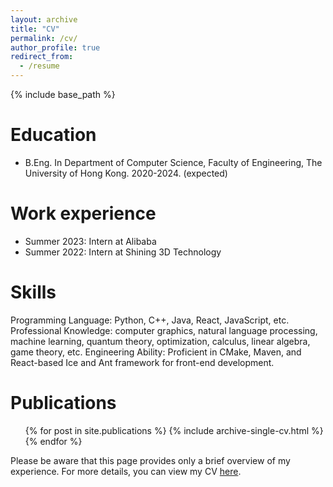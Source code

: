```yaml
---
layout: archive
title: "CV"
permalink: /cv/
author_profile: true
redirect_from:
  - /resume
---
```


{% include base_path %}

Education
======
* B.Eng. In Department of Computer Science, Faculty of Engineering, The University of Hong Kong. 2020-2024. (expected)

Work experience
======
* Summer 2023: Intern at Alibaba
* Summer 2022: Intern at Shining 3D Technology

Skills
======
Programming Language: Python, C++, Java, React, JavaScript, etc.
Professional Knowledge: computer graphics, natural language processing, machine learning, quantum theory, optimization, calculus, linear algebra, game theory, etc.
Engineering Ability: Proficient in CMake, Maven, and React-based Ice and Ant framework for front-end development.


Publications
======
  <ul>{% for post in site.publications %}
    {% include archive-single-cv.html %}
  {% endfor %}</ul>


Please be aware that this page provides only a brief overview of my experience. For more details, you can view my CV [here](/assets/RESUME.pdf).
